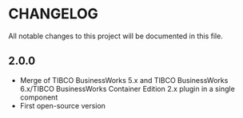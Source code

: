 # CHANGELOG

All notable changes to this project will be documented in this file.

2.0.0
---
* Merge of TIBCO BusinessWorks 5.x and TIBCO BusinessWorks 6.x/TIBCO BusinessWorks Container Edition 2.x plugin in a single component
* First open-source version
